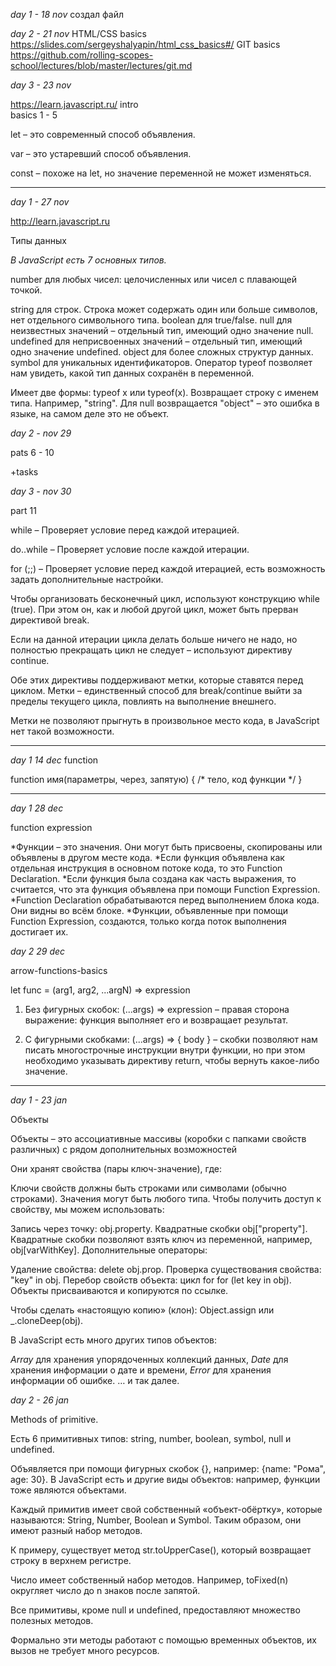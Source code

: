 *day 1 - 18 nov*
создал файл

*day 2 - 21 nov*
HTML/CSS basics     https://slides.com/sergeyshalyapin/html_css_basics#/
GIT basics          https://github.com/rolling-scopes-school/lectures/blob/master/lectures/git.md

*day 3 - 23 nov*

https://learn.javascript.ru/
intro              
basics 1 - 5 

let – это современный способ объявления.

var – это устаревший способ объявления.

const – похоже на let, но значение переменной не может изменяться.

**********

*day 1 - 27 nov*

http://learn.javascript.ru

Типы данных

*В JavaScript есть 7 основных типов.*

number для любых чисел: целочисленных или чисел с плавающей точкой.

string для строк. Строка может содержать один или больше символов, нет отдельного символьного типа.
boolean для true/false.
null для неизвестных значений – отдельный тип, имеющий одно значение null.
undefined для неприсвоенных значений – отдельный тип, имеющий одно значение undefined.
object для более сложных структур данных.
symbol для уникальных идентификаторов.
Оператор typeof позволяет нам увидеть, какой тип данных сохранён в переменной.

Имеет две формы: typeof x или typeof(x).
Возвращает строку с именем типа. Например, "string".
Для null возвращается "object" – это ошибка в языке, на самом деле это не объект.

*day 2 - nov 29*

pats 6 - 10

+tasks

*day 3 - nov 30*

part 11

while – Проверяет условие перед каждой итерацией.

do..while – Проверяет условие после каждой итерации.

for (;;) – Проверяет условие перед каждой итерацией, есть возможность задать дополнительные настройки.

Чтобы организовать бесконечный цикл, используют конструкцию while (true). При этом он, как и любой другой цикл, может быть прерван директивой break.

Если на данной итерации цикла делать больше ничего не надо, но полностью прекращать цикл не следует – используют директиву continue.

Обе этих директивы поддерживают метки, которые ставятся перед циклом. Метки – единственный способ для break/continue выйти за пределы текущего цикла, повлиять на выполнение внешнего.

Метки не позволяют прыгнуть в произвольное место кода, в JavaScript нет такой возможности.

**********

*day 1 14 dec*
function

function имя(параметры, через, запятую) {
  /* тело, код функции */
}

*********

*day 1 28 dec*

function expression

*Функции – это значения. Они могут быть присвоены, скопированы или объявлены в другом месте кода.
*Если функция объявлена как отдельная инструкция в основном потоке кода, то это Function Declaration.
*Если функция была создана как часть выражения, то считается, что эта функция объявлена при помощи Function Expression.
*Function Declaration обрабатываются перед выполнением блока кода. Они видны во всём блоке.
*Функции, объявленные при помощи Function Expression, создаются, только когда поток выполнения достигает их.

*day 2 29 dec*

arrow-functions-basics

let func = (arg1, arg2, ...argN) => expression

1. Без фигурных скобок: (...args) => expression – правая сторона выражение: функция выполняет его и возвращает результат.

2. С фигурными скобками: (...args) => { body } – скобки позволяют нам писать многострочные инструкции внутри функции, но при этом необходимо указывать директиву return, чтобы вернуть какое-либо значение.

**********

*day 1 - 23 jan*

Объекты

Объекты – это ассоциативные массивы (коробки с папками свойств различных) с рядом дополнительных возможностей

Они хранят свойства (пары ключ-значение), где:

Ключи свойств должны быть строками или символами (обычно строками).
Значения могут быть любого типа.
Чтобы получить доступ к свойству, мы можем использовать:

Запись через точку: obj.property.
Квадратные скобки obj["property"]. Квадратные скобки позволяют взять ключ из переменной, например, obj[varWithKey].
Дополнительные операторы:

Удаление свойства: delete obj.prop.
Проверка существования свойства: "key" in obj.
Перебор свойств объекта: цикл for for (let key in obj).
Объекты присваиваются и копируются по ссылке.

Чтобы сделать «настоящую копию» (клон):      Object.assign или _.cloneDeep(obj).


В JavaScript есть много других типов объектов:

*Array* для хранения упорядоченных коллекций данных,
*Date* для хранения информации о дате и времени,
*Error* для хранения информации об ошибке.
… и так далее.

*day 2 - 26 jan*

Methods of primitive.

Есть 6 примитивных типов: string, number, boolean, symbol, null и undefined.

Объявляется при помощи фигурных скобок {}, например: {name: "Рома", age: 30}. В JavaScript есть и другие виды объектов: например, функции тоже являются объектами.

Каждый примитив имеет свой собственный «объект-обёртку», которые называются: String, Number, Boolean и Symbol. Таким образом, они имеют разный набор методов.

К примеру, существует метод str.toUpperCase(), который возвращает строку в верхнем регистре.

Число имеет собственный набор методов. Например, toFixed(n) округляет число до n знаков после запятой.

Все примитивы, кроме null и undefined, предоставляют множество полезных методов.

Формально эти методы работают с помощью временных объектов, их вызов не требует много ресурсов.




